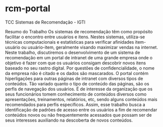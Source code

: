 # rcm-portal
TCC Sistemas de Recomendação - IGTI

Resumo do Trabalho
Os sistemas de recomendação têm como propósito facilitar o encontro entre  usuários e itens. Nestes sistemas, utiliza-se técnicas computacionais e estatísticas para verificar afinidades item-usuário ou usuário-item, geralmente visando maximizar vendas na internet. Neste trabalho, discutiremos o desenvolvimento de um sistema de recomendação em um portal de intranet de uma grande empresa onde o objetivo é fazer com que os usuários consigam descobrir novos itens baseado no seu rastro digital. Por questões de confidencialidade, o nome da empresa não é citado e os dados são mascarados. O portal contém hiperligações para outras páginas de intranet com diversos tipos de conteúdos. Tão variado quanto o tipo de conteúdo das páginas, são os perfis de navegação dos usuários. É de interesse da organização que os seus funcionários tomem conhecimento de conteúdos diversos como apresentações, treinamentos, relatórios, etc, sendo alguns conteúdos mais recomendados para perfis específicos. Assim, esse trabalho busca a identificação de padrões de acesso entre os usuários a fim de recomendar conteúdos novos ou não frequentemente acessados que possam ser de seus interesses auxiliando na descoberta de novos conteúdos.

